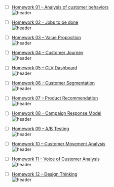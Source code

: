 - [ ] [Homework 01 – Analysis of customer behaviors](https://github.com/benzono/BADS7105/tree/main/Homework%2001)  
![header](https://img.shields.io/badge/-In--progress-yellow)  

- [ ] [Homework 02 - Jobs to be done](https://github.com/benzono/BADS7105/tree/main/Homework%2002)  
![header](https://img.shields.io/badge/-In--progress-yellow) 

- [ ] [Homework 03 – Value Proposition](https://github.com/benzono/BADS7105/tree/main/Homework%2003)  
![header](https://img.shields.io/badge/-In--progress-yellow) 

- [ ] [Homework 04 – Customer Journey](https://github.com/benzono/BADS7105/tree/main/Homework%2004)  
![header](https://img.shields.io/badge/-In--progress-yellow) 

- [ ] [Homework 05 – CLV Dashboard](https://github.com/benzono/BADS7105/tree/main/Homework%2005)  
![header](https://img.shields.io/badge/-In--progress-yellow) 

- [ ] [Homework 06 – Customer Segmentation](https://github.com/benzono/BADS7105/tree/main/Homework%2006)  
![header](https://img.shields.io/badge/-In--progress-yellow) 

- [ ] [Homework 07 – Product Recommendation](https://github.com/benzono/BADS7105/tree/main/Homework%2007)  
![header](https://img.shields.io/badge/-In--progress-yellow) 

- [ ] [Homework 08 – Campaign Response Model](https://github.com/benzono/BADS7105/tree/main/Homework%2008)  
![header](https://img.shields.io/badge/-In--progress-yellow) 

- [ ] [Homework 09 – A/B Testing](https://github.com/benzono/BADS7105/tree/main/Homework%2009)  
![header](https://img.shields.io/badge/-In--progress-yellow) 

- [ ] [Homework 10 – Customer Movement Analysis](https://github.com/benzono/BADS7105/tree/main/Homework%20010)  
![header](https://img.shields.io/badge/-In--progress-yellow) 

- [ ] [Homework 11 – Voice of Customer Analysis](https://github.com/benzono/BADS7105/tree/main/Homework%20011)  
![header](https://img.shields.io/badge/-In--progress-yellow)

- [ ] [Homework 12 – Design Thinking](https://github.com/benzono/BADS7105/tree/main/Homework%20012)  
![header](https://img.shields.io/badge/-In--progress-yellow) 
